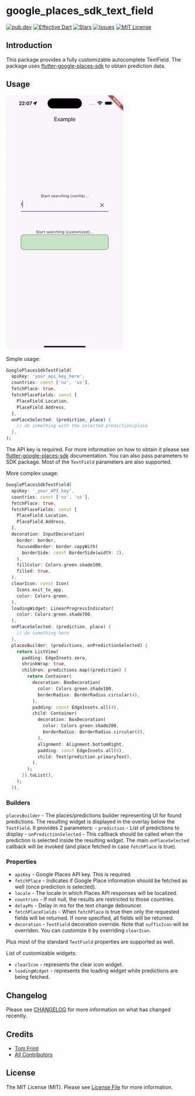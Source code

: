 # google_places_sdk_text_field

[![pub.dev][pub-dev-shield]][pub-dev-url]
[![Effective Dart][effective-dart-shield]][effective-dart-url]
[![Stars][stars-shield]][stars-url]
[![Issues][issues-shield]][issues-url]
[![MIT License][license-shield]][license-url]

## Introduction
This package provides a fully customizable autocomplete TextField.  The package uses [flutter-google-places-sdk] to obtain prediction data.

## Usage

<p>
<img src="https://raw.githubusercontent.com/3ph/google_places_sdk_text_field/master/google_places_textfield_demo.gif">
</p>

Simple usage:

```dart
GooglePlacesSdkTextField(
  apiKey: 'your_api_key_here',
  countries: const ['nz', 'us'],
  fetchPlace: true,
  fetchPlaceFields: const [
    PlaceField.Location,
    PlaceField.Address,
  ],
  onPlaceSelected: (prediction, place) {
    // do something with the selected prediction/place
  },
);

```

The API key is required. For more information on how to obtain it please see [flutter-google-places-sdk] documentation. You can also pass parameters to SDK package. Most of the `TextField` parameters are also supported.

More complex usage:
```dart
GooglePlacesSdkTextField(
  apiKey: '_your_API_key',
  countries: const ['nz', 'us'],
  fetchPlace: true,
  fetchPlaceFields: const [
    PlaceField.Location,
    PlaceField.Address,
  ],
  decoration: InputDecoration(
    border: border,
    focusedBorder: border.copyWith(
      borderSide: const BorderSide(width: 2),
    ),
    fillColor: Colors.green.shade100,
    filled: true,
  ),
  clearIcon: const Icon(
    Icons.exit_to_app,
    color: Colors.green,
  ),
  loadingWidget: LinearProgressIndicator(
    color: Colors.green.shade700,
  ),
  onPlaceSelected: (prediction, place) {
    // do something here
  },
  placesBuilder: (predictions, onPredictionSelected) {
    return ListView(
      padding: EdgeInsets.zero,
      shrinkWrap: true,
      children: predictions.map((prediction) {
        return Container(
          decoration: BoxDecoration(
            color: Colors.green.shade100,
            borderRadius: BorderRadius.circular(4),
          ),
          padding: const EdgeInsets.all(4),
          child: Container(
            decoration: BoxDecoration(
              color: Colors.green.shade200,
              borderRadius: BorderRadius.circular(8),
            ),
            alignment: Alignment.bottomRight,
            padding: const EdgeInsets.all(8),
            child: Text(prediction.primaryText),
          ),
        );
      }).toList(),
    );
  }),

```

### Builders

`placesBuilder` - The places/predictions builder representing UI for found predictions. The resulting widget is displayed in the overlay below the `TextField`. It provides 2 parameters: 
        - `predictios` - List of predictions to display
        - `onPredictionSelected` - This callback should be called when the prediction is selected inside the resulting widget. The main `onPlaceSelected` callback will be invoked (and place fetched in case `fetchPlace` is true).

### Properties

- `apiKey` - Google Places API key. This is required.
- `fetchPlace` - Indicates if Google Place information should be fetched as well (once prediction is selected).
- `locale` - The locale in which Places API responses will be localized.
- `countries` - If not null, the results are restricted to those countries. 
- `delayMs` - Delay in ms for the text change debouncer.
- `fetchPlaceFields` - When `fetchPlace` is true then only the requested fields will be returned. If none specified, all fields will be returned.
- `decoration` - `TextField` decoration override. Note that `suffixIcon` will be overriden. You can customize it by overriding `clearIcon`.

Plus most of the standard `TextField` properties are supported as well.

List of customizable widgets:

- `clearIcon` - represents the clear icon widget.
- `loadingWidget` - represents the loading widget while predictions are being fetched.

## Changelog

Please see [CHANGELOG](CHANGELOG.md) for more information on what has changed recently.

## Credits

- [Tom Friml](https://github.com/3ph)
- [All Contributors](../../contributors)

## License

The MIT License (MIT). Please see [License File](LICENSE) for more information.


<!-- MARKDOWN LINKS & IMAGES -->
<!-- https://www.markdownguide.org/basic-syntax/#reference-style-links -->
[pub-dev-shield]: https://img.shields.io/pub/v/google_places_sdk_text_field?style=for-the-badge
[pub-dev-url]: https://pub.dev/packages/google_places_sdk_text_field
[effective-dart-shield]: https://img.shields.io/badge/style-effective_dart-40c4ff.svg?style=for-the-badge
[effective-dart-url]: https://github.com/tenhobi/effective_dart
[stars-shield]: https://img.shields.io/github/stars/3ph/google_places_sdk_text_field.svg?style=for-the-badge&logo=github&colorB=deeppink&label=stars
[stars-url]: https://packagist.org/packages/3ph/google_places_sdk_text_field
[issues-shield]: https://img.shields.io/github/issues/3ph/google_places_sdk_text_field.svg?style=for-the-badge
[issues-url]: https://github.com/3ph/google_places_sdk_text_field/issues
[license-shield]: https://img.shields.io/github/license/3ph/google_places_sdk_text_field.svg?style=for-the-badge
[license-url]: https://github.com/3ph/google_places_sdk_text_field/blob/master/LICENSE
[flutter-google-places-sdk]: https://pub.dev/packages/flutter_google_places_sdk